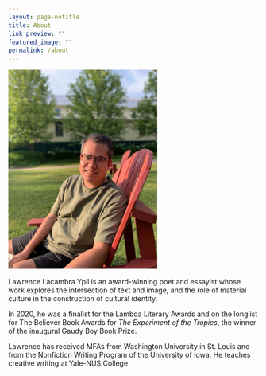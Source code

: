 ```yaml
---
layout: page-notitle
title: About
link_preview: ""
featured_image: ""
permalink: /about
---
```


<img src="/assets/images/main.jpg"
    alt="Lawrence Ypil"
    width="300" />

Lawrence Lacambra Ypil is an award-winning poet and essayist whose work explores the intersection of text and image, and the role of material culture in the construction of cultural identity.

In 2020, he was a finalist for the Lambda Literary Awards and on the longlist for The Believer Book Awards for *The Experiment of the Tropics*, the winner of the inaugural Gaudy Boy Book Prize.

Lawrence has received MFAs from Washington University in St. Louis and from the Nonfiction Writing Program of the University of Iowa. He teaches creative writing at Yale-NUS College.
